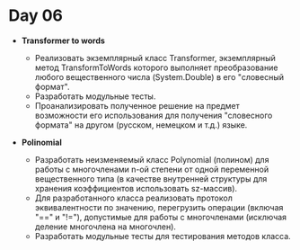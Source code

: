 # Day 06

* **Transformer to words**
    * Реализовать экземплярный класс Transformer, экземплярный метод TransformToWords которого выполняет преобразование любого вещественного  числа (System.Double) в его "словесный формат".
    * Разработать модульные тесты.
    * Проанализировать полученное решение на предмет возможности его использования для получения "словесного формата" на другом (русском, немецком и т.д.) языке.
    
* **Polinomial**
    * Разработать неизменяемый класс Polynomial (полином) для работы с многочленами n-ой степени от одной переменной вещественного типа (в качестве внутренней структуры для хранения коэффициентов использовать sz-массив).
    * Для разработанного класса реализовать протокол эквивалентности по значению, перегрузить операции (включая "==" и "!="), допустимые для работы с многочленами (исключая деление многочлена на многочлен).
    * Разработать модульные тесты для тестирования методов класса.
